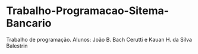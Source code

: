 # Trabalho-Programacao-Sitema-Bancario
Trabalho de programação. Alunos: João B. Bach Cerutti e Kauan H. da Silva Balestrin
